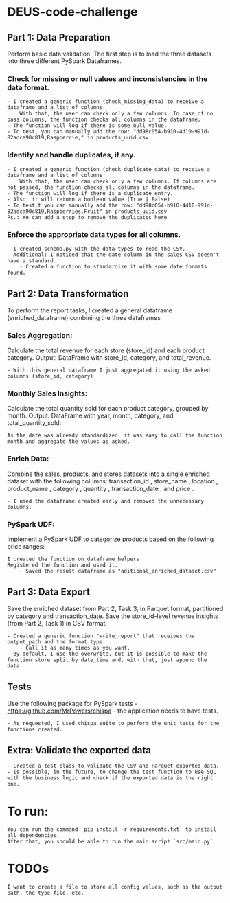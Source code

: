# DEUS-code-challenge

## Part 1: Data Preparation

Perform basic data validation:
The first step is to load the three datasets into three different PySpark Dataframes.  

### Check for missing or null values and inconsistencies in the data format.  
    - I created a generic function (check_missing_data) to receive a dataframe and a list of columns.  
        With that, the user can check only a few columns. In case of no pass columns, the function checks all columns in the dataframe.  
    - The function will log if there is some null value.  
    - To test, you can manually add the row: "dd98c054-b910-4d10-991d-82adca90c819,Raspberrie," in products_uuid.csv  

### Identify and handle duplicates, if any.
    - I created a generic function (check_duplicate_data) to receive a dataframe and a list of columns  
        With that, the user can check only a few columns. If columns are not passed, the function checks all columns in the dataframe.  
    - The function will log if there is a duplicate entry.  
    - Also, it will return a boolean value (True | False)  
    - To test,t you can manually add the row: "dd98c054-b910-4d10-991d-82adca90c819,Raspberries,Fruit" in products_uuid.csv  
    Ps.: We can add a step to remove the duplicates here  

### Enforce the appropriate data types for all columns. 
    - I created schema.py with the data types to read the CSV.  
    - Additional: I noticed that the date column in the sales CSV doesn't have a standard.
        - Created a function to standardize it with some date formats found.

## Part 2: Data Transformation

To perform the report tasks, I created a general dataframe (enriched_dataframe) combining the three dataframes

### Sales Aggregation:
Calculate the total revenue for each store (store_id) and each product category.
Output: DataFrame with store_id, category, and total_revenue.

    - With this general dataframe I just aggregated it using the asked columns (store_id, category)

### Monthly Sales Insights:
Calculate the total quantity sold for each product category, grouped by month.
Output: DataFrame with year, month, category, and total_quantity_sold. 

    As the date was already standardized, it was easy to call the function month and aggregate the values as asked.

### Enrich Data:
Combine the sales, products, and stores datasets into a single enriched dataset
with the following columns: transaction_id , store_name , location ,
product_name , category , quantity , transaction_date , and price .

    - I used the dataframe created early and removed the unnecessary columns.

### PySpark UDF:
Implement a PySpark UDF to categorize products based on the following price ranges:

    I created the function on dataframe_helpers
    Registered the function and used it.
        - Saved the result dataframe as "aditional_enriched_dataset.csv" 


## Part 3: Data Export
Save the enriched dataset from Part 2, Task 3, in Parquet format, partitioned by
category and transaction_date.
Save the store_id-level revenue insights (from Part 2, Task 1) in CSV format.

    - Created a generic function "write_report" that receives the output_path and the format type.
        - Call it as many times as you want.
    - By default, I use the overwrite, but it is possible to make the function store split by date_time and, with that, just append the data.

## Tests
Use the following package for PySpark tests - https://github.com/MrPowers/chispa -
the application needs to have tests. 

    - As requested, I used chispa suite to perform the unit tests for the functions created.

## Extra: Validate the exported data
    - Created a test class to validate the CSV and Parquet exported data.
    - Is possible, in the future, to change the test function to use SQL with the business logic and check if the exported data is the right one.

# To run:
    You can run the command `pip install -r requirements.txt` to install all dependencies.
    After that, you should be able to run the main script `src/main.py`

# TODOs
    I want to create a file to store all config values, such as the output path, the type file, etc.
    